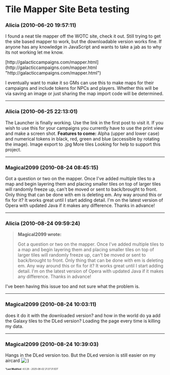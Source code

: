 # Tile Mapper Site Beta testing

### **Alicia** (2010-06-20 19:57:11)

I found a neat tile mapper off the WOTC site, check it out.
Still trying to get the site based mapper to work, but the downloadable version works fine.
If anyone has any knowledge in JavaScript and wants to take a jab as to why its not working let me know.
<!-- m -->[http://galacticcampaigns.com/mapper.html](http://galacticcampaigns.com/mapper.html "http://galacticcampaigns.com/mapper.html")<!-- m -->
I eventually want to make it so GMs can use this to make maps for their campaigns and include tokens for NPCs and players. Whether this will be via saving an image or just sharing the map import code will be determined.

---

### **Alicia** (2010-06-25 22:13:01)

The Launcher is finally working. Use the link in the first post to visit it. If you wish to use this for your campaigns you currently have to use the print view and make a screen shot.
**Features to come:**
Alpha (upper and lower case) and numerical tokens in black, red, green and blue (accessible by rotating the image).
Image export to .jpg
More tiles
Looking for help to support this project.

---

### **Magical2099** (2010-08-24 08:45:15)

Got a question or two on the mapper. Once I've added multiple tiles to a map and begin layering them and placing smaller tiles on top of larger tiles will randomly freeze up, can't be moved or sent to back/brought to front. Only thing that can be done with em is deleting em. Any way around this or fix for it? It works great until I start adding detail. I'm on the latest version of Opera with updated Java if it makes any difference. Thanks in advance!

---

### **Alicia** (2010-08-24 09:59:24)

> **Magical2099 wrote:**
>
> Got a question or two on the mapper. Once I&#39;ve added multiple tiles to a map and begin layering them and placing smaller tiles on top of larger tiles will randomly freeze up, can&#39;t be moved or sent to back/brought to front. Only thing that can be done with em is deleting em. Any way around this or fix for it? It works great until I start adding detail. I&#39;m on the latest version of Opera with updated Java if it makes any difference. Thanks in advance!

I've been having this issue too and not sure what the problem is.

---

### **Magical2099** (2010-08-24 10:03:11)

does it do it with the downloaded version? and how in the world do ya add the Galaxy tiles to the DLed version? Loading the page every time is killing my data.

---

### **Magical2099** (2010-08-24 10:39:03)

Hangs in the DLed version too. But the DLed version is still easier on my aircard <!-- s:) -->![:)](https://i.ibb.co/8LPNcWCM/icon-e-smile.gif)<!-- s:) -->



<span style="font-size: 0.5em;">***Last Modified**: 4.0.28 - *2025-06-02 21:37:31 EDT*</span>